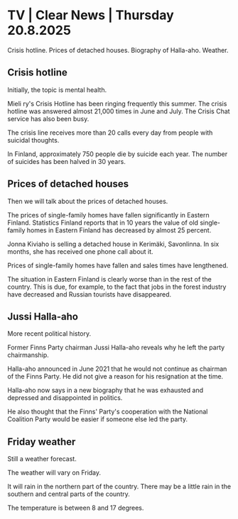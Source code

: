 # TV | Clear News | Thursday 20.8.2025

Crisis hotline. Prices of detached houses. Biography of Halla-aho. Weather.

## Crisis hotline

Initially, the topic is mental health.

Mieli ry's Crisis Hotline has been ringing frequently this summer. The crisis hotline was answered almost 21,000 times in June and July. The Crisis Chat service has also been busy.

The crisis line receives more than 20 calls every day from people with suicidal thoughts.

In Finland, approximately 750 people die by suicide each year. The number of suicides has been halved in 30 years.

## Prices of detached houses

Then we will talk about the prices of detached houses.

The prices of single-family homes have fallen significantly in Eastern Finland. Statistics Finland reports that in 10 years the value of old single-family homes in Eastern Finland has decreased by almost 25 percent.

Jonna Kiviaho is selling a detached house in Kerimäki, Savonlinna. In six months, she has received one phone call about it.

Prices of single-family homes have fallen and sales times have lengthened.

The situation in Eastern Finland is clearly worse than in the rest of the country. This is due, for example, to the fact that jobs in the forest industry have decreased and Russian tourists have disappeared.

## Jussi Halla-aho

More recent political history.

Former Finns Party chairman Jussi Halla-aho reveals why he left the party chairmanship.

Halla-aho announced in June 2021 that he would not continue as chairman of the Finns Party. He did not give a reason for his resignation at the time.

Halla-aho now says in a new biography that he was exhausted and depressed and disappointed in politics.

He also thought that the Finns' Party's cooperation with the National Coalition Party would be easier if someone else led the party.

## Friday weather

Still a weather forecast.

The weather will vary on Friday.

It will rain in the northern part of the country. There may be a little rain in the southern and central parts of the country.

The temperature is between 8 and 17 degrees.
